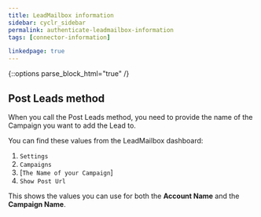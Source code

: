 ```yaml
---
title: LeadMailbox information
sidebar: cyclr_sidebar
permalink: authenticate-leadmailbox-information
tags: [connector-information]

linkedpage: true
---
```

{::options parse_block_html="true" /}
<section class="card">

## Post Leads method

When you call the Post Leads method, you need to provide the name of the Campaign you want to add the Lead to.

You can find these values from the LeadMailbox dashboard:
1. ``Settings``
2. ``Campaigns``
3. [``The Name of your Campaign``]
4. ``Show Post Url``

This shows the values you can use for both the **Account Name** and the **Campaign Name**.

</section>
